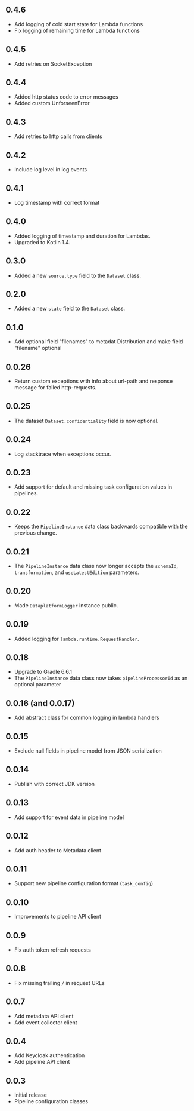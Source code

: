 ## 0.4.6

* Add logging of cold start state for Lambda functions
* Fix logging of remaining time for Lambda functions

## 0.4.5

* Add retries on SocketException

## 0.4.4

* Added http status code to error messages
* Added custom UnforseenError

## 0.4.3

* Add retries to http calls from clients

## 0.4.2

* Include log level in log events

## 0.4.1

* Log timestamp with correct format

## 0.4.0

* Added logging of timestamp and duration for Lambdas.
* Upgraded to Kotlin 1.4.

## 0.3.0

* Added a new `source.type` field to the `Dataset` class.

## 0.2.0

* Added a new `state` field to the `Dataset` class.

## 0.1.0

* Add optional field "filenames" to metadat Distribution and make field "filename" optional

## 0.0.26

* Return custom exceptions with info about url-path and response message for failed http-requests.

## 0.0.25

* The dataset `Dataset.confidentiality` field is now optional.

## 0.0.24

* Log stacktrace when exceptions occur.

## 0.0.23

* Add support for default and missing task configuration values in pipelines.

## 0.0.22

* Keeps the `PipelineInstance` data class backwards compatible with the previous
  change.

## 0.0.21

* The `PipelineInstance` data class now longer accepts the `schemaId`,
  `transformation`, and `useLatestEdition` parameters.

## 0.0.20

* Made `DataplatformLogger` instance public.

## 0.0.19

* Added logging for `lambda.runtime.RequestHandler`.

## 0.0.18

* Upgrade to Gradle 6.6.1
* The `PipelineInstance` data class now takes `pipelineProcessorId` as an optional parameter

## 0.0.16 (and 0.0.17)

* Add abstract class for common logging in lambda handlers

## 0.0.15

* Exclude null fields in pipeline model from JSON serialization

## 0.0.14

* Publish with correct JDK version

## 0.0.13

* Add support for event data in pipeline model

## 0.0.12

* Add auth header to Metadata client

## 0.0.11

* Support new pipeline configuration format (`task_config`)

## 0.0.10

* Improvements to pipeline API client

## 0.0.9

* Fix auth token refresh requests

## 0.0.8

* Fix missing trailing `/` in request URLs

## 0.0.7

* Add metadata API client
* Add event collector client

## 0.0.4

* Add Keycloak authentication
* Add pipeline API client

## 0.0.3

* Initial release
* Pipeline configuration classes
